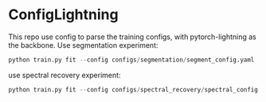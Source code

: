 # ConfigLightning
This repo use config to parse the training configs, with pytorch-lightning as the backbone.
Use segmentation experiment:
```python
python train.py fit --config configs/segmentation/segment_config.yaml
```
use spectral recovery experiment:
```python
python train.py fit --config configs/spectral_recovery/spectral_config.yaml
```

